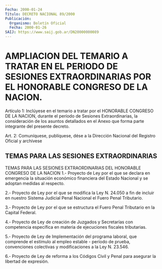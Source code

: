 ```yaml
---
Fecha: 2000-01-24
Título: DECRETO NACIONAL 89/2000
Publicación:
  Organismo: Boletín Oficial
  Fecha: 2000-01-26
SAIJ: https://www.saij.gob.ar/DN20000000089
---
```

# AMPLIACION DEL TEMARIO A TRATAR EN EL PERIODO DE SESIONES EXTRAORDINARIAS POR EL HONORABLE CONGRESO DE LA NACION.

<a id="1"></a>
Artículo 1: Inclúyese en el temario a tratar por el HONORABLE CONGRESO DE LA NACION, durante el período de Sesiones Extraordinarias, la consideración de los asuntos detallados en el Anexo que forma parte integrante del presente decreto.

<a id="2"></a>
Art. 2: Comuníquese, publíquese, dése a la Dirección Nacional del Registro Oficial y archívese

## TEMAS PARA LAS SESIONES EXTRAORDINARIAS

<a id="1"></a>
TEMAS PARA LAS SESIONES EXTRAORDINARIAS DEL HONORABLE CONGRESO DE LA NACION 1.- Proyecto de Ley por el que se declara en emergencia la situación económico financiera del Estado Nacional y se adoptan medidas al respecto.

2.- Proyecto de Ley por el que se modifica la Ley N. 24.050 a fin de incluir en nuestro Sistema Judicial Penal Nacional el Fuero Penal Tributario.

3.- Proyecto de Ley por el que se estructura el Fuero Penal Tributario en la Capital Federal.

4.- Proyecto de Ley de creación de Juzgados y Secretarías con competencia específica en materia de ejecuciones fiscales tributarias.

5.- Proyecto de Ley de Implementación del programa laboral, que comprende el estímulo al empleo estable - período de prueba, convenciones colectivas y modificaciones a la Ley N. 23.546.

6.- Proyecto de Ley de reforma a los Códigos Civil y Penal para asegurar la libertad de expresión.